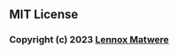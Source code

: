 ## MIT License
### Copyright (c) 2023 [Lennox Matwere]("https://linkedin.com/in/lennox-matwere")   
